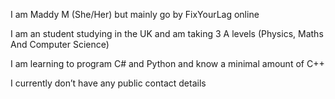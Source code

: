 I am Maddy M (She/Her) but mainly go by FixYourLag online

I am an student studying in the UK and am taking 3 A levels (Physics, Maths And Computer Science)

I am learning to program C# and Python and know a minimal amount of C++

I currently don’t have any public contact details



